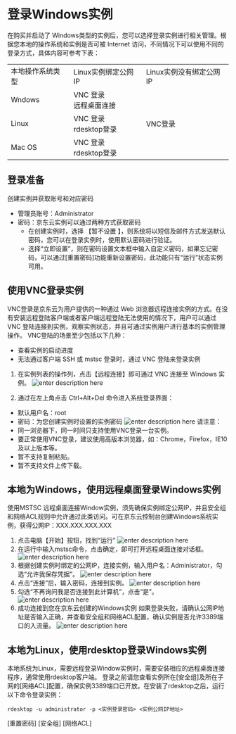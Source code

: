 # 登录Windows实例
在购买并启动了 Windows类型的实例后，您可以选择登录实例进行相关管理。根据您本地的操作系统和实例是否可被 Internet 访问，不同情况下可以使用不同的登录方式，具体内容可参考下表：
<table>
   <tr>
      <td> 本地操作系统类型 </td>
      <td> Linux实例绑定公网IP  </td>
      <td> Linux实例没有绑定公网IP </td>
   </tr>
   <tr>
      <td> Wndows </td>
      <td> VNC 登录<br>远程桌面连接  </td>
      <td rowspan="3"> VNC登录 </td>
   </tr>
   <tr>     
      <td> Linux </td>
      <td>VNC 登录<br>rdesktop登录   </td>
   </tr>
   <tr>  
      <td> Mac OS    </td>
      <td> VNC 登录<br>rdesktop登录 </td>
   </tr>
</table>

## 登录准备
创建实例并获取账号和对应密码
* 管理员账号：Administrator
* 密码：京东云实例可以通过两种方式获取密码
  *  在创建实例时，选择 【暂不设置 】，则系统将以短信及邮件方式发送默认密码，您可以在登录实例时，使用默认密码进行验证。
  *  选择“立即设置”，则在密码设置文本框中输入自定义密码，如果忘记密码，可以通过[重置密码]功能重新设置密码，此功能只有“运行”状态实例可用。

## 使用VNC登录实例
VNC登录是京东云为用户提供的一种通过 Web 浏览器远程连接实例的方式。在没有安装远程登陆客户端或者客户端远程登陆无法使用的情况下，用户可以通过 VNC 登陆连接到实例，观察实例状态，并且可通过实例用户进行基本的实例管理操作。
VNC登陆的场景至少包括以下几种：
* 查看实例的启动进度
* 无法通过客户端 SSH 或 mstsc 登录时，通过 VNC 登陆来登录实例
1. 在实例列表的操作列，点击【远程连接】即可通过 VNC 连接至 Windows 实例。
![enter description here][1]

2. 通过在左上角点击 Ctrl+Alt+Del 命令进入系统登录界面：
* 默认用户名：root        
* 密码：为您创建实例时设置的实例密码 
![enter description here][2]
请注意：
* 同一浏览器下，同一时间只支持使用VNC登录一台实例。
* 要正常使用VNC登录，建议使用高版本浏览器，如：Chrome，Firefox，IE10及以上版本等。
* 暂不支持复制粘贴。
* 暂不支持文件上传下载。

## 本地为Windows，使用远程桌面登录Windows实例
使用MSTSC 远程桌面连接Window实例，须先确保实例绑定公网IP，并且安全组和网络ACL规则中允许通过此类访问。可在京东云控制台创建Windows系统实例，获得公网IP：XXX.XXX.XXX.XXX
1. 点击电脑【开始】按钮，找到“运行”
![enter description here][3]
2. 在运行中输入mstsc命令，点击确定，即可打开远程桌面连接对话框。
![enter description here][4]
3. 根据创建实例时绑定的公网IP，连接实例，输入用户名：Administrator，勾选“允许我保存凭据”。
![enter description here][5]
4. 点击“连接”后，输入密码，连接到实例。
![enter description here][6]
5. 勾选“不再询问我是否连接到此计算机”，点击“是”。
![enter description here][7]
6. 成功连接到您在京东云创建的Windows实例
如果登录失败，请确认公网IP地址是否输入正确，并查看安全组和网络ACL配置，确认实例是否允许3389端口的入流量。
![enter description here][8]

## 本地为Linux，使用rdesktop登录Windows实例
本地系统为Linux，需要远程登录Window实例时，需要安装相应的远程桌面连接程序，通常使用rdesktop客户端。
登录之前请您查看实例所在[安全组]及所在子网的[网络ACL]配置，确保实例3389端口已开放。在安装了rdesktop之后，运行以下命令登录实例：
```
rdesktop -u administrator -p <实例登录密码> <实例公网IP地址>
```


[重置密码]
[安全组]
[网络ACL]


  [1]: ./images/Getting-Start-Linux-Connect-console.png "Getting-Start-Linux-Connect-console.png"
  [2]: ./images/Getting-Start-Linux-Connect-Windows-VNC.png "Getting-Start-Linux-Connect-Windows-VNC.png"
  [3]: ./images/Getting-Start-Linux-Connect-Windows-menu.png "Getting-Start-Linux-Connect-Windows-menu.png"
  [4]: ./images/Getting-Start-Linux-Connect-Windows-mstsc.png "Getting-Start-Linux-Connect-Windows-mstsc.png"
  [5]: ./images/Getting-Start-Linux-Connect-Windows-mstsc1.png "Getting-Start-Linux-Connect-Windows-mstsc1.png"
  [6]: ./images/Getting-Start-Linux-Connect-Windows-mstsc2.png "Getting-Start-Linux-Connect-Windows-mstsc2.png"
  [7]: ./images/Getting-Start-Linux-Connect-Windows-mstsc3.png "Getting-Start-Linux-Connect-Windows-mstsc3.png"
  [8]: ./images/Getting-Start-Linux-Connect-Windows-mstsc4.png "Getting-Start-Linux-Connect-Windows-mstsc4.png"